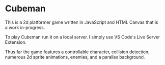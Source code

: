 # Cubeman

This is a 2d platformer game written in JavaScript and HTML Canvas that is a work in-progress.

To play Cubeman run it on a local server. I simply use VS Code's Live Server Extension.

Thus far the game features a controllable character, collision detection, numerous 2d sprite animations, enemies, and a parallax background.
